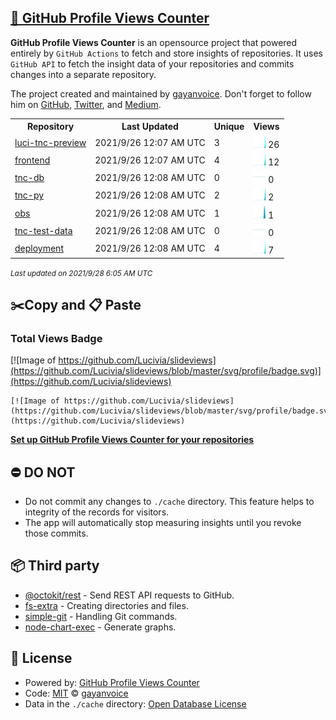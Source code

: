 ## [🚀 GitHub Profile Views Counter](https://github.com/gayanvoice/github-profile-views-counter)
**GitHub Profile Views Counter** is an opensource project that powered entirely by  `GitHub Actions` to fetch and store insights of repositories.
It uses `GitHub API` to fetch the insight data of your repositories and commits changes into a separate repository.

The project created and maintained by [gayanvoice](https://github.com/gayanvoice). Don't forget to follow him on [GitHub](https://github.com/gayanvoice), [Twitter](https://twitter.com/gayanvoice), and [Medium](https://gayanvoice.medium.com/).

<table>
	<tr>
		<th>
			Repository
		</th>
		<th>
			Last Updated
		</th>
		<th>
			Unique
		</th>
		<th>
			Views
		</th>
	</tr>
	<tr>
		<td>
			<a href="https://github.com/Lucivia/slideviews/tree/master/readme/385077368/year.md">
				luci-tnc-preview
			</a>
		</td>
		<td>
			2021/9/26 12:07 AM UTC
		</td>
		<td>
			3
		</td>
		<td>
			<img alt="Response time graph" src="https://github.com/Lucivia/slideviews/raw/master/graph/385077368/small/year.png" height="20"> 26
		</td>
	</tr>
	<tr>
		<td>
			<a href="https://github.com/Lucivia/slideviews/tree/master/readme/167859874/year.md">
				frontend
			</a>
		</td>
		<td>
			2021/9/26 12:07 AM UTC
		</td>
		<td>
			4
		</td>
		<td>
			<img alt="Response time graph" src="https://github.com/Lucivia/slideviews/raw/master/graph/167859874/small/year.png" height="20"> 12
		</td>
	</tr>
	<tr>
		<td>
			<a href="https://github.com/Lucivia/slideviews/tree/master/readme/399678571/year.md">
				tnc-db
			</a>
		</td>
		<td>
			2021/9/26 12:08 AM UTC
		</td>
		<td>
			0
		</td>
		<td>
			<img alt="Response time graph" src="https://github.com/Lucivia/slideviews/raw/master/graph/399678571/small/year.png" height="20"> 0
		</td>
	</tr>
	<tr>
		<td>
			<a href="https://github.com/Lucivia/slideviews/tree/master/readme/123514727/year.md">
				tnc-py
			</a>
		</td>
		<td>
			2021/9/26 12:08 AM UTC
		</td>
		<td>
			2
		</td>
		<td>
			<img alt="Response time graph" src="https://github.com/Lucivia/slideviews/raw/master/graph/123514727/small/year.png" height="20"> 2
		</td>
	</tr>
	<tr>
		<td>
			<a href="https://github.com/Lucivia/slideviews/tree/master/readme/375008507/year.md">
				obs
			</a>
		</td>
		<td>
			2021/9/26 12:08 AM UTC
		</td>
		<td>
			1
		</td>
		<td>
			<img alt="Response time graph" src="https://github.com/Lucivia/slideviews/raw/master/graph/375008507/small/year.png" height="20"> 1
		</td>
	</tr>
	<tr>
		<td>
			<a href="https://github.com/Lucivia/slideviews/tree/master/readme/394657460/year.md">
				tnc-test-data
			</a>
		</td>
		<td>
			2021/9/26 12:08 AM UTC
		</td>
		<td>
			0
		</td>
		<td>
			<img alt="Response time graph" src="https://github.com/Lucivia/slideviews/raw/master/graph/394657460/small/year.png" height="20"> 0
		</td>
	</tr>
	<tr>
		<td>
			<a href="https://github.com/Lucivia/slideviews/tree/master/readme/395047455/year.md">
				deployment
			</a>
		</td>
		<td>
			2021/9/26 12:08 AM UTC
		</td>
		<td>
			4
		</td>
		<td>
			<img alt="Response time graph" src="https://github.com/Lucivia/slideviews/raw/master/graph/395047455/small/year.png" height="20"> 7
		</td>
	</tr>
</table>

<small><i>Last updated on 2021/9/28 6:05 AM UTC</i></small>

## ✂️Copy and 📋 Paste
### Total Views Badge
[![Image of https://github.com/Lucivia/slideviews](https://github.com/Lucivia/slideviews/blob/master/svg/profile/badge.svg)](https://github.com/Lucivia/slideviews)

```readme
[![Image of https://github.com/Lucivia/slideviews](https://github.com/Lucivia/slideviews/blob/master/svg/profile/badge.svg)](https://github.com/Lucivia/slideviews)
```
[**Set up GitHub Profile Views Counter for your repositories**](https://github.com/gayanvoice/github-profile-views-counter)
## ⛔ DO NOT
- Do not commit any changes to `./cache` directory. This feature helps to integrity of the records for visitors.
- The app will automatically stop measuring insights until you revoke those commits.
## 📦 Third party

- [@octokit/rest](https://www.npmjs.com/package/@octokit/rest) - Send REST API requests to GitHub.
- [fs-extra](https://www.npmjs.com/package/fs-extra) - Creating directories and files.
- [simple-git](https://www.npmjs.com/package/simple-git) - Handling Git commands.
- [node-chart-exec](https://www.npmjs.com/package/node-chart-exec) - Generate graphs.
## 📄 License
- Powered by: [GitHub Profile Views Counter](https://github.com/gayanvoice/github-profile-views-counter)
- Code: [MIT](./LICENSE) © [gayanvoice](https://github.com/gayanvoice)
- Data in the `./cache` directory: [Open Database License](https://opendatacommons.org/licenses/odbl/1-0/)
